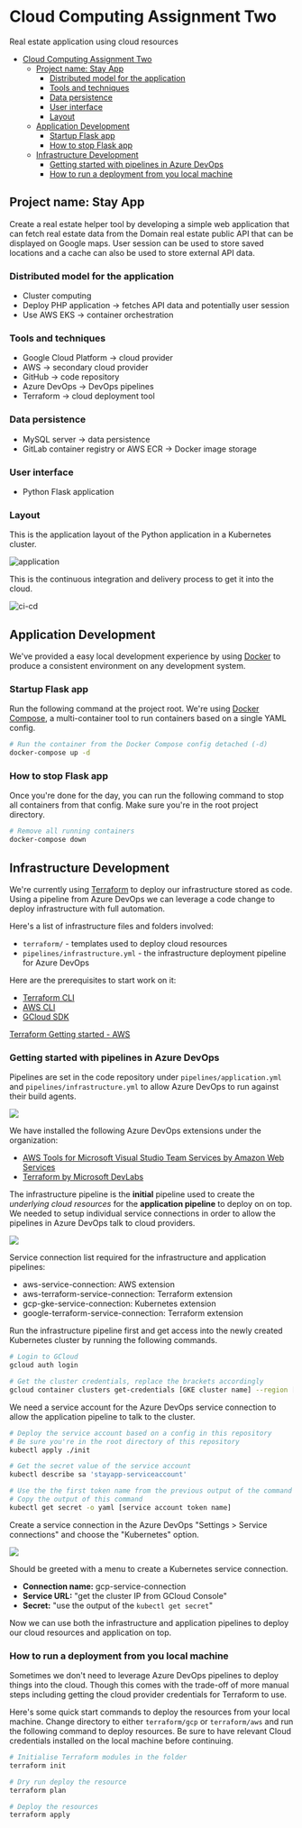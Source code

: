 # Cloud Computing Assignment Two

Real estate application using cloud resources

- [Cloud Computing Assignment Two](#cloud-computing-assignment-two)
  - [Project name: Stay App](#project-name-stay-app)
    - [Distributed model for the application](#distributed-model-for-the-application)
    - [Tools and techniques](#tools-and-techniques)
    - [Data persistence](#data-persistence)
    - [User interface](#user-interface)
    - [Layout](#layout)
  - [Application Development](#application-development)
    - [Startup Flask app](#startup-flask-app)
    - [How to stop Flask app](#how-to-stop-flask-app)
  - [Infrastructure Development](#infrastructure-development)
    - [Getting started with pipelines in Azure DevOps](#getting-started-with-pipelines-in-azure-devops)
    - [How to run a deployment from you local machine](#how-to-run-a-deployment-from-you-local-machine)

## Project name: Stay App

Create a real estate helper tool by developing a simple web application that can fetch real estate data from the Domain real estate public API that can be displayed on Google maps. User session can be used to store saved locations and a cache can also be used to store external API data.

### Distributed model for the application

- Cluster computing
- Deploy PHP application -> fetches API data and potentially user session
- Use AWS EKS -> container orchestration

### Tools and techniques

- Google Cloud Platform -> cloud provider
- AWS -> secondary cloud provider
- GitHub -> code repository
- Azure DevOps -> DevOps pipelines
- Terraform -> cloud deployment tool

### Data persistence

- MySQL server -> data persistence
- GitLab container registry or AWS ECR -> Docker image storage

### User interface

- Python Flask application

### Layout

This is the application layout of the Python application in a Kubernetes cluster.

![application](./images/cloud-computing-design-application.png)

This is the continuous integration and delivery process to get it into the cloud.

![ci-cd](./images/cloud-computing-design-ci-cd.png)

## Application Development

We've provided a easy local development experience by using [Docker](https://www.docker.com/) to produce a consistent environment on any development system.

### Startup Flask app

Run the following command at the project root. We're using [Docker Compose](https://docs.docker.com/compose/), a multi-container tool to run containers based on a single YAML config.

```bash
# Run the container from the Docker Compose config detached (-d)
docker-compose up -d
```

### How to stop Flask app

Once you're done for the day, you can run the following command to stop all containers from that config. Make sure you're in the root project directory.

```bash
# Remove all running containers
docker-compose down
```

## Infrastructure Development

We're currently using [Terraform](https://www.terraform.io/) to deploy our infrastructure stored as code. Using a pipeline from Azure DevOps we can leverage a code change to deploy infrastructure with full automation.

Here's a list of infrastructure files and folders involved:

- `terraform/` - templates used to deploy cloud resources
- `pipelines/infrastructure.yml` - the infrastructure deployment pipeline for Azure DevOps

Here are the prerequisites to start work on it:

- [Terraform CLI](https://learn.hashicorp.com/terraform/getting-started/install.html)
- [AWS CLI](https://docs.aws.amazon.com/cli/latest/userguide/cli-chap-install.html)
- [GCloud SDK](https://cloud.google.com/sdk/install)

[Terraform Getting started - AWS](https://learn.hashicorp.com/terraform/getting-started/install)

### Getting started with pipelines in Azure DevOps

Pipelines are set in the code repository under `pipelines/application.yml` and `pipelines/infrastructure.yml` to allow Azure DevOps to run against their build agents.

![](images/2019-09-21-08-57-17.png)

We have installed the following Azure DevOps extensions under the organization:

- [AWS Tools for Microsoft Visual Studio Team Services by Amazon Web Services](https://marketplace.visualstudio.com/items?itemName=AmazonWebServices.aws-vsts-tools)
- [Terraform by Microsoft DevLabs](https://marketplace.visualstudio.com/items?itemName=ms-devlabs.custom-terraform-tasks)

The infrastructure pipeline is the **initial** pipeline used to create the *underlying cloud resources* for the **application pipeline** to deploy on on top. We needed to setup individual service connections in order to allow the pipelines in Azure DevOps talk to cloud providers.

![](images/2019-09-21-08-44-41.png)

Service connection list required for the infrastructure and application pipelines:

- aws-service-connection: AWS extension
- aws-terraform-service-connection: Terraform extension
- gcp-gke-service-connection: Kubernetes extension
- google-terraform-service-connection: Terraform extension

Run the infrastructure pipeline first and get access into the newly created Kubernetes cluster by running the following commands.

```bash
# Login to GCloud
gcloud auth login

# Get the cluster credentials, replace the brackets accordingly
gcloud container clusters get-credentials [GKE cluster name] --region [region of the cluster]
```

We need a service account for the Azure DevOps service connection to allow the application pipeline to talk to the cluster.

```bash
# Deploy the service account based on a config in this repository
# Be sure you're in the root directory of this repository
kubectl apply ./init

# Get the secret value of the service account
kubectl describe sa 'stayapp-serviceaccount'

# Use the the first token name from the previous output of the command
# Copy the output of this command
kubectl get secret -o yaml [service account token name]
```

Create a service connection in the Azure DevOps "Settings > Service connections" and choose the "Kubernetes" option.

![](images/2019-09-21-08-38-50.png)

Should be greeted with a menu to create a Kubernetes service connection.

- **Connection name:** gcp-service-connection
- **Service URL:** "get the cluster IP from GCloud Console"
- **Secret:** "use the output of the `kubectl get secret`"

Now we can use both the infrastructure and application pipelines to deploy our cloud resources and application on top.

### How to run a deployment from you local machine

Sometimes we don't need to leverage Azure DevOps pipelines to deploy things into the cloud. Though this comes with the trade-off of more manual steps including getting the cloud provider credentials for Terraform to use.

Here's some quick start commands to deploy the resources from your local machine. Change directory to either `terraform/gcp` or `terraform/aws` and run the following command to deploy resources. Be sure to have relevant Cloud credentials installed on the local machine before continuing.

```bash
# Initialise Terraform modules in the folder
terraform init

# Dry run deploy the resource
terraform plan

# Deploy the resources
terraform apply
```
